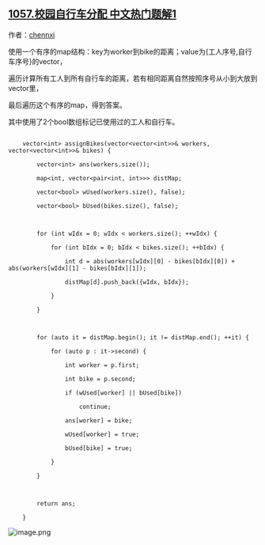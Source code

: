 ## [1057.校园自行车分配 中文热门题解1](https://leetcode.cn/problems/campus-bikes/solutions/100000/cji-suan-suo-you-worker-bikeju-chi-cun-dao-mapzi-d)

作者：[chennxi](https://leetcode.cn/u/chennxi)

使用一个有序的map结构：key为worker到bike的距离；value为{工人序号,自行车序号}的vector，
遍历计算所有工人到所有自行车的距离，若有相同距离自然按照序号从小到大放到vector里，
最后遍历这个有序的map，得到答案。
其中使用了2个bool数组标记已使用过的工人和自行车。
```
    vector<int> assignBikes(vector<vector<int>>& workers, vector<vector<int>>& bikes) {
        vector<int> ans(workers.size());
        map<int, vector<pair<int, int>>> distMap;
        vector<bool> wUsed(workers.size(), false);
        vector<bool> bUsed(bikes.size(), false);

        for (int wIdx = 0; wIdx < workers.size(); ++wIdx) {
            for (int bIdx = 0; bIdx < bikes.size(); ++bIdx) {
                int d = abs(workers[wIdx][0] - bikes[bIdx][0]) + abs(workers[wIdx][1] - bikes[bIdx][1]);
                distMap[d].push_back({wIdx, bIdx});
            }
        }

        for (auto it = distMap.begin(); it != distMap.end(); ++it) {
            for (auto p : it->second) {
                int worker = p.first;
                int bike = p.second;
                if (wUsed[worker] || bUsed[bike])
                    continue;
                ans[worker] = bike;
                wUsed[worker] = true;
                bUsed[bike] = true;
            }
        }

        return ans;
    }
```
![image.png](https://pic.leetcode-cn.com/5b59f36ad3d5b23d2f9cea1a535722889d10a115ba24b7bf0f70841b5c3370ec-image.png)
